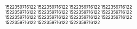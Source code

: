1522359716122
1522359716122
1522359716122
1522359716122
1522359716122
1522359716122
1522359716122
1522359716122
1522359716122
1522359716122
1522359716122
1522359716122
1522359716122
1522359716122
1522359716122
